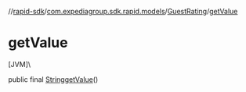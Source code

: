 //[rapid-sdk](../../../index.md)/[com.expediagroup.sdk.rapid.models](../index.md)/[GuestRating](index.md)/[getValue](get-value.md)

# getValue

[JVM]\

public final [String](https://docs.oracle.com/javase/8/docs/api/java/lang/String.html)[getValue](get-value.md)()
